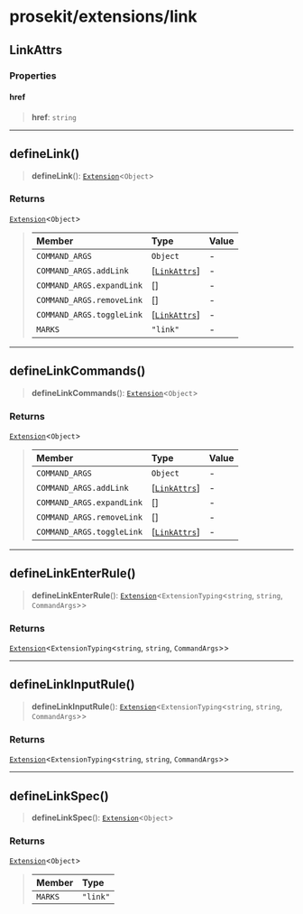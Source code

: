# prosekit/extensions/link

<a id="LinkAttrs" name="LinkAttrs"></a>

## LinkAttrs

### Properties

<a id="href" name="href"></a>

#### href

> **href**: `string`

***

<a id="defineLink" name="defineLink"></a>

## defineLink()

> **defineLink**(): [`Extension`](../core.md#ExtensionT)\<`Object`\>

### Returns

[`Extension`](../core.md#ExtensionT)\<`Object`\>

> | Member | Type | Value |
> | :------ | :------ | :------ |
> | `COMMAND_ARGS` | `Object` | - |
> | `COMMAND_ARGS.addLink` | [[`LinkAttrs`](link.md#LinkAttrs)] | - |
> | `COMMAND_ARGS.expandLink` | [] | - |
> | `COMMAND_ARGS.removeLink` | [] | - |
> | `COMMAND_ARGS.toggleLink` | [[`LinkAttrs`](link.md#LinkAttrs)] | - |
> | `MARKS` | `"link"` | - |
>

***

<a id="defineLinkCommands" name="defineLinkCommands"></a>

## defineLinkCommands()

> **defineLinkCommands**(): [`Extension`](../core.md#ExtensionT)\<`Object`\>

### Returns

[`Extension`](../core.md#ExtensionT)\<`Object`\>

> | Member | Type | Value |
> | :------ | :------ | :------ |
> | `COMMAND_ARGS` | `Object` | - |
> | `COMMAND_ARGS.addLink` | [[`LinkAttrs`](link.md#LinkAttrs)] | - |
> | `COMMAND_ARGS.expandLink` | [] | - |
> | `COMMAND_ARGS.removeLink` | [] | - |
> | `COMMAND_ARGS.toggleLink` | [[`LinkAttrs`](link.md#LinkAttrs)] | - |
>

***

<a id="defineLinkEnterRule" name="defineLinkEnterRule"></a>

## defineLinkEnterRule()

> **defineLinkEnterRule**(): [`Extension`](../core.md#ExtensionT)\<`ExtensionTyping`\<`string`, `string`, `CommandArgs`\>\>

### Returns

[`Extension`](../core.md#ExtensionT)\<`ExtensionTyping`\<`string`, `string`, `CommandArgs`\>\>

***

<a id="defineLinkInputRule" name="defineLinkInputRule"></a>

## defineLinkInputRule()

> **defineLinkInputRule**(): [`Extension`](../core.md#ExtensionT)\<`ExtensionTyping`\<`string`, `string`, `CommandArgs`\>\>

### Returns

[`Extension`](../core.md#ExtensionT)\<`ExtensionTyping`\<`string`, `string`, `CommandArgs`\>\>

***

<a id="defineLinkSpec" name="defineLinkSpec"></a>

## defineLinkSpec()

> **defineLinkSpec**(): [`Extension`](../core.md#ExtensionT)\<`Object`\>

### Returns

[`Extension`](../core.md#ExtensionT)\<`Object`\>

> | Member | Type |
> | :------ | :------ |
> | `MARKS` | `"link"` |
>
